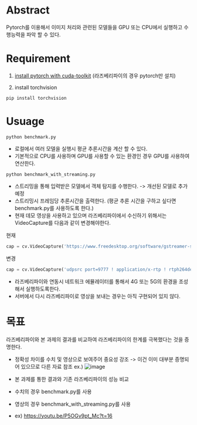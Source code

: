 # Abstract
Pytorch를 이용해서 이미지 처리와 관련된 모델들을 GPU 또는 CPU에서 실행하고 수행능력을 파악 할 수 있다.

# Requirement
1. [install pytorch with cuda-toolkit](https://pytorch.org/get-started/locally/) (라즈베리파이의 경우 pytorch만 설치)

2. install torchvision
```
pip install torchvision
```
# Usuage
```
python benchmark.py
```
- 로컬에서 여러 모델을 실행시 평균 추론시간을 계산 할 수 있다.
- 기본적으로 CPU를 사용하며 GPU를 사용할 수 있는 환경인 경우 GPU를 사용하여 연산한다.

```
python benchmark_with_streaming.py
```
- 스트리밍을 통해 입력받은 모델에서 객체 탐지를 수행한다. -> 개선된 모델로 추가 예정
- 스트리밍시 프레임당 추론시간을 출력한다. (평균 추론 시간을 구하고 싶다면 benchmark.py를 사용하도록 한다.)
- 현재 데모 영상을 사용하고 있으며 라즈베리파이에서 수신하기 위해서는 VideoCapture를 다음과 같이 변경해야한다.

현재
```python
cap = cv.VideoCapture('https://www.freedesktop.org/software/gstreamer-sdk/data/media/sintel_trailer-480p.webm')
```

변경
```python
cap = cv.VideoCapture('udpsrc port=9777 ! application/x-rtp ! rtph264depay ! h264parse ! avdec_h264 ! videoconvert ! appsink', cv.CAP_GSTREAMER)
```
- 라즈베리파이와 연동시 네트워크 에뮬레이터를 통해서 4G 또는 5G의 환경을 조성해서 실행하도록한다.
- 서버에서 다시 라즈베리파이로 영상을 보내는 경우는 아직 구현되어 있지 않다.

# 목표
라즈베리파이와 본 과제의 결과를 비교하여 라즈베리파이의 한계를 극복했다는 것을 증명한다.

- 정확성 차이를 수치 및 영상으로 보여주어 중요성 강조 -> 이건 이미 대부분 증명되어 있으므로 다른 자료 참조
ex.)
![image](https://user-images.githubusercontent.com/30094719/118394281-ad073f80-b67e-11eb-87c5-ffd4e8326927.png)

- 본 과제를 통한 결과와 기존 라즈베리파이의 성능 비교
- 수치의 경우 benchmark.py를 사용
- 영상의 경우 benchmark_with_streaming.py를 사용 
-   ex) https://youtu.be/P5OGv9pt_Mc?t=16

